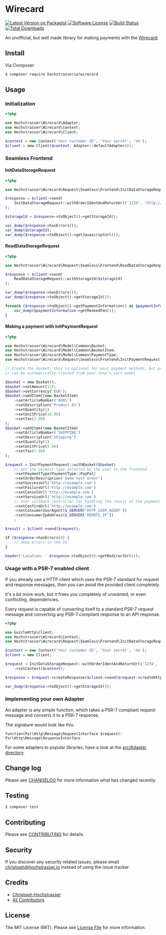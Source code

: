 # Wirecard

[![Latest Version on Packagist][ico-version]][link-packagist]
[![Software License][ico-license]](LICENSE.md)
[![Build Status][ico-travis]][link-travis]
[![Total Downloads][ico-downloads]][link-downloads]

An unofficial, but well made library for making payments with the [Wirecard](http://wirecard.at).

## Install

Via Composer

``` bash
$ composer require hochstrasserio/wirecard
```

## Usage

### Initialization

``` php
<?php

use Hochstrasser\Wirecard\Adapter;
use Hochstrasser\Wirecard\Context;
use Hochstrasser\Wirecard\Client;

$context = new Context('Your customer ID', 'Your secret', 'de');
$client = new Client($context, Adapter::defaultAdapter());
```

### Seamless Frontend

#### InitDataStorageRequest

``` php
<?php

use Hochstrasser\Wirecard\Request\Seamless\Frontend\InitDataStorageRequest;

$response = $client->send(
    InitDataStorageRequest::withOrderIdentAndReturnUrl('1234', 'http://example.com')
);

$storageId = $response->toObject()->getStorageId();

var_dump($response->hasErrors());
var_dump($storageId);
var_dump($response->toObject()->getJavascriptUrl());
```

#### ReadDataStorageRequest

``` php
<?php

use Hochstrasser\Wirecard\Request\Seamless\Frontend\ReadDataStorageRequest;

$response = $client->send(
    ReadDataStorageRequest::withStorageId($storageId)
);

var_dump($response->hasErrors());
var_dump($response->toObject()->getStorageId());

foreach ($response->toObject()->getPaymentInformation() as $paymentInformation) {
    var_dump($paymentInformation->getMaskedPan());
}
```

#### Making a payment with InitPaymentRequest

``` php
<?php

use Hochstrasser\Wirecard\Model\Common\Basket;
use Hochstrasser\Wirecard\Model\Common\BasketItem;
use Hochstrasser\Wirecard\Model\Common\PaymentType;
use Hochstrasser\Wirecard\Request\Seamless\Frontend\InitPaymentRequest;

// Create the basket, this is optional for most payment methods, but probably
// can be automatically created from your shop’s cart model

$basket = new Basket();
$basket->setAmount(11);
$basket->setCurrency('EUR');
$basket->addItem((new BasketItem)
    ->setArticleNumber('A001')
    ->setDescription('Product A1')
    ->setQuantity(1)
    ->setUnitPrice(10.00)
    ->setTax(1.00)
);
$basket->addItem((new BasketItem)
    ->setArticleNumber('SHIPPING')
    ->setDescription('Shipping')
    ->setQuantity(1)
    ->setUnitPrice(5.00)
    ->setTax(1.00)
);

$request = InitPaymentRequest::withBasket($basket)
    // Set the payment type selected by the user in the frontend
    ->setPaymentType(PaymentType::PayPal)
    ->setOrderDescription('Some test order')
    ->setSuccessUrl('http://example.com')
    ->setFailureUrl('http://example.com')
    ->setCancelUrl('http://example.com')
    ->setServiceUrl('http://example.com')
    // Your callback controller for handling the result of the payment
    ->setConfirmUrl('http://example.com')
    ->setConsumerUserAgent($_SERVER['HTTP_USER_AGENT'])
    ->setConsumerIpAddress($_SERVER['REMOTE_IP'])
    ;

$result = $client->send($request);

if ($response->hasErrors()) {
    // Show errors in the UI
}

header('Location: '.$response->toObject()->getRedirectUrl());
```

### Usage with a PSR-7 enabled client

If you already use a HTTP client which uses the PSR-7 standard for request and response messages, then you can avoid the provided client completely.

It's a bit more work, but it frees you completely of unwanted, or even conflicting, dependencies.

Every request is capable of converting itself to a standard PSR-7 request message and converting any PSR-7 compliant response to an API response.

``` php
<?php

use GuzzleHttp\Client;
use Hochstrasser\Wirecard\Context;
use Hochstrasser\Wirecard\Request\Seamless\Frontend\InitDataStorageRequest;

$context = new Context('Your customer ID', 'Your secret', 'de');
$client = new Client;

$request = InitDataStorageRequest::withOrderIdentAndReturnUrl('1234', 'http://example.com')
    ->setContext($context);

$response = $request->createResponse($client->send($request->createHttpRequest()));

var_dump($response->toObject()->getStorageId());
```

### Implementing your own Adapter

An adapter is any simple function, which takes a PSR-7 compliant request message and converts it to a PSR-7 response.

The signature would look like this:

```
function(Psr\Http\Message\RequestInterface $request): Psr\Http\Message\ResponseInterface
```

For some adapters to popular libraries, have a look at the [src/Adapter directory](src/Adapter).

## Change log

Please see [CHANGELOG](CHANGELOG.md) for more information what has changed recently.

## Testing

``` bash
$ composer test
```

## Contributing

Please see [CONTRIBUTING](CONTRIBUTING.md) for details.

## Security

If you discover any security related issues, please email christoph@hochstrasser.io instead of using the issue tracker.

## Credits

- [Christoph Hochstrasser][link-author]
- [All Contributors][link-contributors]

## License

The MIT License (MIT). Please see [License File](LICENSE.md) for more information.

[ico-version]: https://img.shields.io/packagist/v/hochstrasserio/wirecard.svg?style=flat-square
[ico-license]: https://img.shields.io/badge/license-MIT-brightgreen.svg?style=flat-square
[ico-travis]: https://img.shields.io/travis/hochstrasserio/wirecard/master.svg?style=flat-square
[ico-downloads]: https://img.shields.io/packagist/dt/hochstrasserio/wirecard.svg?style=flat-square

[link-packagist]: https://packagist.org/packages/hochstrasserio/wirecard
[link-travis]: https://travis-ci.org/hochstrasserio/wirecard
[link-downloads]: https://packagist.org/packages/hochstrasserio/wirecard
[link-author]: https://github.com/CHH
[link-contributors]: ../../contributors
